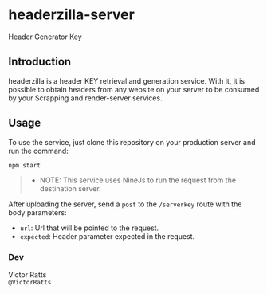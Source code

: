 # headerzilla-server
Header Generator Key

## Introduction
headerzilla is a header KEY retrieval and generation service. With it, it is possible to obtain headers from any website on your server to be consumed by your Scrapping and render-server services.

## Usage

To use the service, just clone this repository on your production server and run the command:

```bash
npm start
```

>- NOTE: This service uses NineJs to run the request from the destination server.

After uploading the server, send a ``post`` to the ``/serverkey`` route with the body parameters:

- ``url``: Url that will be pointed to the request.
- ``expected``: Header parameter expected in the request.


### Dev

Victor Ratts <br>
``@VictorRatts``